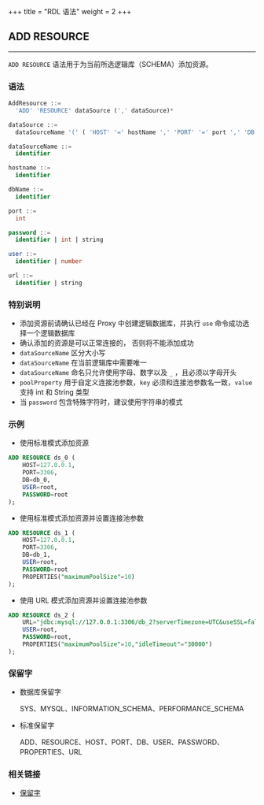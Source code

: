 +++
title = "RDL 语法"
weight = 2
+++


## ADD RESOURCE

---
`ADD RESOURCE` 语法用于为当前所选逻辑库（SCHEMA）添加资源。



### 语法
```SQL
AddResource ::=
  'ADD' 'RESOURCE' dataSource (',' dataSource)*

dataSource ::=
  dataSourceName '(' ( 'HOST' '=' hostName ',' 'PORT' '=' port ',' 'DB' '=' dbName  |  'URL' '=' url  ) ',' 'USER' '=' user (',' 'PASSWORD' '=' password )?  (',' 'PROPERTIES'  '(' ( key  '=' value ) ( ',' key  '=' value )* ')'  )?')'

dataSourceName ::=
  identifier

hostname ::=
  identifier

dbName ::=
  identifier

port ::=
  int

password ::=
  identifier | int | string 

user ::=
  identifier | number

url ::=
  identifier | string

```

 ### 特别说明
- 添加资源前请确认已经在 Proxy 中创建逻辑数据库，并执行 `use` 命令成功选择一个逻辑数据库
- 确认添加的资源是可以正常连接的， 否则将不能添加成功
- `dataSourceName` 区分大小写
- `dataSourceName` 在当前逻辑库中需要唯一
- `dataSourceName` 命名只允许使用字母、数字以及 `_` ，且必须以字母开头
- `poolProperty` 用于自定义连接池参数，`key` 必须和连接池参数名一致，`value` 支持 int 和 String 类型
- 当 `password` 包含特殊字符时，建议使用字符串的模式

 ### 示例
- 使用标准模式添加资源
```SQL
ADD RESOURCE ds_0 (
    HOST=127.0.0.1,
    PORT=3306,
    DB=db_0,
    USER=root,
    PASSWORD=root
);
```

- 使用标准模式添加资源并设置连接池参数
```SQL
ADD RESOURCE ds_1 (
    HOST=127.0.0.1,
    PORT=3306,
    DB=db_1,
    USER=root,
    PASSWORD=root
    PROPERTIES("maximumPoolSize"=10)
);
```

- 使用 URL 模式添加资源并设置连接池参数
```SQL
ADD RESOURCE ds_2 (
    URL="jdbc:mysql://127.0.0.1:3306/db_2?serverTimezone=UTC&useSSL=false",
    USER=root,
    PASSWORD=root,
    PROPERTIES("maximumPoolSize"=10,"idleTimeout"="30000")
);
```

### 保留字
- 数据库保留字

    SYS、MYSQL、INFORMATION_SCHEMA、PERFORMANCE_SCHEMA

- 标准保留字 

    ADD、RESOURCE、HOST、PORT、DB、USER、PASSWORD、PROPERTIES、URL

 ### 相关链接
- [保留字](/cn/reference/distsql/syntax/reserved-word/)